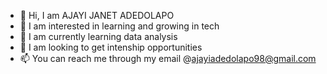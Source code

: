 - 👋 Hi, I am AJAYI JANET ADEDOLAPO
- 👀 I am interested in learning and growing in tech
- 🌱 I am currently learning data analysis
- 💞️ I am looking to get intenship opportunities
- 📫 You can reach me through my email @ajayiadedolapo98@gmail.com
  
  

<!---
Ajayijanet/Ajayijanet is a ✨ special ✨ repository because its `README.md` (this file) appears on your GitHub profile.
You can click the Preview link to take a look at your changes.
--->
